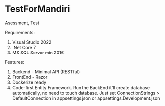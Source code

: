 # TestForMandiri
Asessment, Test

Requirements:
1. Visual Studio 2022
2. .Net Core 7
3. MS SQL Server min 2016

Features:
1. Backend - Minimal API (RESTful)
2. FrontEnd - Razor
3. Dockerize ready
4. Code-first Entity Framework. Run the BackEnd it'll create database automatically, no need to touch database. Just set ConnectionStrings > DefaultConnection in appsettings.json or appsettings.Development.json
